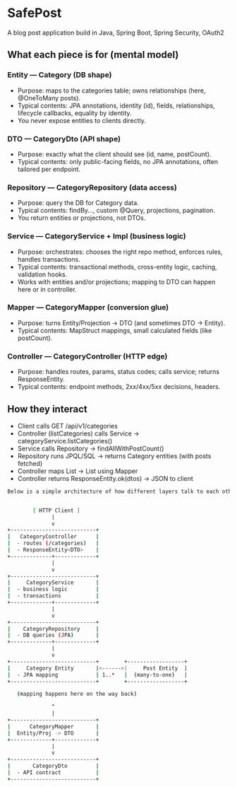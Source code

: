 # SafePost
 A blog post application build in Java, Spring Boot, Spring Security, OAuth2

## What each piece is for (mental model)

### Entity — Category (DB shape)
- Purpose: maps to the categories table; owns relationships (here, @OneToMany posts).
- Typical contents: JPA annotations, identity (id), fields, relationships, lifecycle callbacks, equality by identity.
- You never expose entities to clients directly.

### DTO — CategoryDto (API shape)
- Purpose: exactly what the client should see (id, name, postCount).
- Typical contents: only public-facing fields, no JPA annotations, often tailored per endpoint.

### Repository — CategoryRepository (data access)
- Purpose: query the DB for Category data.
- Typical contents: findBy…, custom @Query, projections, pagination.
- You return entities or projections, not DTOs.

### Service — CategoryService + Impl (business logic)
- Purpose: orchestrates: chooses the right repo method, enforces rules, handles transactions.
- Typical contents: transactional methods, cross-entity logic, caching, validation hooks.
- Works with entities and/or projections; mapping to DTO can happen here or in controller.

### Mapper — CategoryMapper (conversion glue)
- Purpose: turns Entity/Projection → DTO (and sometimes DTO → Entity).
- Typical contents: MapStruct mappings, small calculated fields (like postCount).

### Controller — CategoryController (HTTP edge)
- Purpose: handles routes, params, status codes; calls service; returns ResponseEntity<DTO>.
- Typical contents: endpoint methods, 2xx/4xx/5xx decisions, headers.

## How they interact
- Client calls GET /api/v1/categories
- Controller (listCategories) calls Service → categoryService.listCategories()
- Service calls Repository → findAllWithPostCount()
- Repository runs JPQL/SQL → returns Category entities (with posts fetched)
- Controller maps List<Category> → List<CategoryDto> using Mapper
- Controller returns ResponseEntity.ok(dtos) → JSON to client

```bash
Below is a simple architecture of how different layers talk to each other for the Category part


        [ HTTP Client ]
              |
              v
+---------------------------+
|   CategoryController      |
|  - routes (/categories)   |
|  - ResponseEntity<DTO>    |
+-------------+-------------+
              |
              v
+---------------------------+
|     CategoryService       |
|  - business logic         |
|  - transactions           |
+-------------+-------------+
              |
              v
+---------------------------+
|    CategoryRepository     |
|  - DB queries (JPA)       |
+-------------+-------------+
              |
              v
+---------------------------+        +------------------+
|     Category Entity       |<------>|     Post Entity  |
|  - JPA mapping            | 1..*   |  (many-to-one)   |
+---------------------------+        +------------------+

   (mapping happens here on the way back)

              ^
              |
+---------------------------+
|      CategoryMapper       |
|  Entity/Proj -> DTO       |
+-------------+-------------+
              |
              v
+---------------------------+
|       CategoryDto         |
|  - API contract           |
+---------------------------+

```